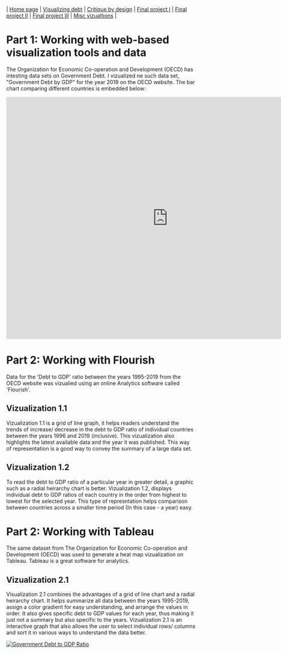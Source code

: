 | [Home page](https://meghnakshk.github.io/Analytics-Portfolio/) | [Visualizing debt](visualizing-government-debt) | [Critique by design](critique-by-design) | [Final project I](final-project-part-one) | [Final project II](final-project-part-two) | [Final project III](final-project-part-three) | [Misc vizualtions](misc-visualization) |

# Part 1: Working with web-based visualization tools and data
The Organization for Economic Co-operation and Development (OECD) has intesting data sets on Government Debt. I vizualized ne such data set, "Government Debt by GDP" for the year 2019 on the OECD website. The bar chart comparing different countries is embedded below:

<iframe src="https://data.oecd.org/chart/6XS6" width="860" height="645" style="border: 0" mozallowfullscreen="true" webkitallowfullscreen="true" allowfullscreen="true"><a href="https://data.oecd.org/chart/6XS6" target="_blank">OECD Chart: General government debt, Total, % of GDP, Annual, 2019</a></iframe>

# Part 2: Working with Flourish
Data for the 'Debt to GDP' ratio between the years 1995-2019 from the OECD website was vizualied using an online Analytics software called 'Flourish'.

## Vizualization 1.1
Vizualization 1.1 is a grid of line graph, it helps readers understand the trends of increase/ decrease in the debt to GDP ratio of individual countries between the years 1996 and 2019 (inclusive). This vizualization also highlights the latest available data and the year it was published. This way of representation is a good way to convey the summary of a large data set. 

<div class="flourish-embed flourish-chart" data-src="visualisation/12561357"><script src="https://public.flourish.studio/resources/embed.js"></script></div>

## Vizualization 1.2
To read the debt to GDP ratio of a particular year in greater detail, a graphic such as a radial heirarchy chart is better. Vizualization 1.2, displays individual debt to GDP ratios of each country in the order from highest to lowest for the selected year. This type of represntation helps comparison between countries across a smaller time period (In this case - a year) easy.

<div class="flourish-embed flourish-hierarchy" data-src="visualisation/12572983"><script src="https://public.flourish.studio/resources/embed.js"></script></div>

# Part 2: Working with Tableau 

The same dataset from The Organization for Economic Co-operation and Development (OECD) was used to generate a heat map vizualization on Tableau. Tableau is a great software for analytics. 

## Vizualization 2.1
Visualization 2.1 combines the advantages of a grid of line chart and a radial heirarchy chart. It helps summarize all data between the years 1995-2019, assign a color gradient for easy understanding, and arrange the values in order. It also gives specific debt to GDP values for each year, thus making it just not a summary but also specific to the years. Vizualization 2.1 is an interactive graph that also allows the user to select individual rows/ columns and sort it in various ways to understand the data better. 

<div class='tableauPlaceholder' id='viz1675006969682' style='position: relative'><noscript><a href='#'><img alt='Government Debt to GDP Ratio  ' src='https:&#47;&#47;public.tableau.com&#47;static&#47;images&#47;Go&#47;GovernmentDebttoGDPRatiosite&#47;Sheet1&#47;1_rss.png' style='border: none' /></a></noscript><object class='tableauViz'  style='display:none;'><param name='host_url' value='https%3A%2F%2Fpublic.tableau.com%2F' /> <param name='embed_code_version' value='3' /> <param name='site_root' value='' /><param name='name' value='GovernmentDebttoGDPRatiosite&#47;Sheet1' /><param name='tabs' value='no' /><param name='toolbar' value='yes' /><param name='static_image' value='https:&#47;&#47;public.tableau.com&#47;static&#47;images&#47;Go&#47;GovernmentDebttoGDPRatiosite&#47;Sheet1&#47;1.png' /> <param name='animate_transition' value='yes' /><param name='display_static_image' value='yes' /><param name='display_spinner' value='yes' /><param name='display_overlay' value='yes' /><param name='display_count' value='yes' /><param name='language' value='en-US' /><param name='filter' value='publish=yes' /></object></div>  
<script type='text/javascript'>
  var divElement = document.getElementById('viz1675006969682');
  var vizElement = divElement.getElementsByTagName('object')[0];                    
  vizElement.style.width='100%';vizElement.style.height=(divElement.offsetWidth*0.75)+'px';
  var scriptElement = document.createElement('script');                    
  scriptElement.src = 'https://public.tableau.com/javascripts/api/viz_v1.js';
  vizElement.parentNode.insertBefore(scriptElement, vizElement);                
</script>   
